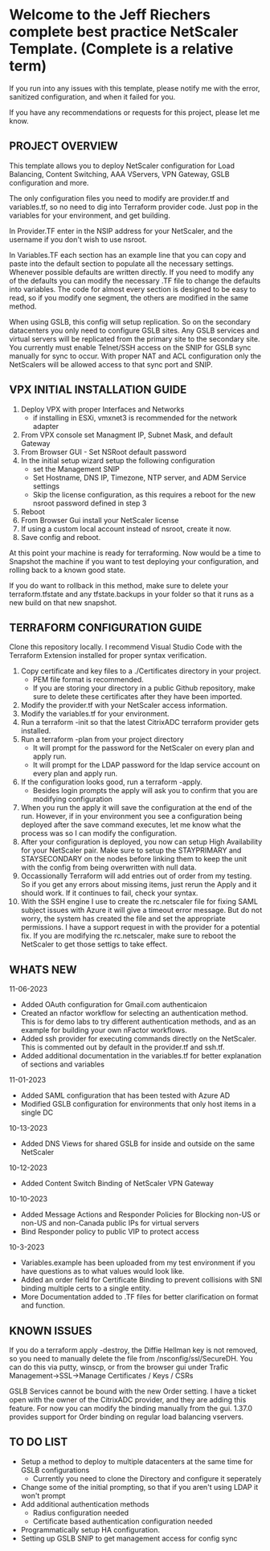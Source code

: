 # Welcome to the Jeff Riechers complete best practice NetScaler Template.  (Complete is a relative term)

If you run into any issues with this template, please notify me with the error, sanitized configuration, and when it failed for you.

If you have any recommendations or requests for this project, please let me know.

## PROJECT OVERVIEW
This template allows you to deploy NetScaler configuration for Load Balancing, Content Switching, AAA VServers, VPN Gateway, GSLB configuration and more.  

The only configuration files you need to modify are provider.tf and variables.tf, so no need to dig into Terraform provider code.  Just pop in the variables for your environment, and get building.

In Provider.TF enter in the NSIP address for your NetScaler, and the username if you don't wish to use nsroot.

In Variables.TF each section has an example line that you can copy and paste into the default section to populate all the necessary settings.  Whenever possible defaults are written directly.  If you need to modify any of the defaults you can modify the necessary .TF file to change the defaults into variables.  The code for almost every section is designed to be easy to read, so if you modify one segment, the others are modified in the same method.

When using GSLB, this config will setup replication.  So on the secondary datacenters you only need to configure GSLB sites.  Any GSLB services and virtual servers will be replicated from the primary site to the secondary site. You currently must enable Telnet/SSH access on the SNIP for GSLB sync manually for sync to occur.  With proper NAT and ACL configuration only the NetScalers will be allowed access to that sync port and SNIP.

## VPX INITIAL INSTALLATION GUIDE
1. Deploy VPX with proper Interfaces and Networks
    - if installing in ESXi, vmxnet3 is recommended for the network adapter
2. From VPX console set Managment IP, Subnet Mask, and default Gateway
3. From Browser GUI - Set NSRoot default password
4. In the initial setup wizard setup the following configuration
    - set the Management SNIP
    - Set Hostname, DNS IP, Timezone, NTP server, and ADM Service settings 
    - Skip the license configuration, as this requires a reboot for the new nsroot password defined in step 3
5. Reboot
6. From Browser Gui install your NetScaler license
7. If using a custom local account instead of nsroot, create it now.
8. Save config and reboot.

At this point your machine is ready for terraforming.  Now would be a time to Snapshot the machine if you want to test deploying your configuration, and rolling back to a known good state.  

If you do want to rollback in this method, make sure to delete your terraform.tfstate and any tfstate.backups in your folder so that it runs as a new build on that new snapshot.

## TERRAFORM CONFIGURATION GUIDE
Clone this repository locally.  I recommend Visual Studio Code with the Terraform Extension installed for proper syntax verification.
1. Copy certificate and key files to a ./Certificates directory in your project.
    - PEM file format is recommended.
    - If you are storing your directory in a public Github repository, make sure to delete these certificates after they have been imported.
2. Modify the provider.tf with your NetScaler access information.
3. Modify the variables.tf for your environment.
4. Run a terraform -init so that the latest CitrixADC terraform provider gets installed.
5. Run a terraform -plan from your project directory
    - It will prompt for the password for the NetScaler on every plan and apply run.
    - It will prompt for the LDAP password for the ldap service account on every plan and apply run.
6. If the configuration looks good, run a terraform -apply.
    - Besides login prompts the apply will ask you to confirm that you are modifying configuration
7. When you run the apply it will save the configuration at the end of the run.  However, if in your environment you see a configuration being deployed after the save command executes, let me know what the process was so I can modify the configuration.
8. After your configuration is deployed, you now can setup High Availability for your NetScaler pair.  Make sure to setup the STAYPRIMARY and STAYSECONDARY on the nodes before linking them to keep the unit with the config from being overwritten with null data.
9. Occassionally Terraform will add entries out of order from my testing.  So if you get any errors about missing items, just rerun the Apply and it should work.  If it continues to fail, check your syntax.
10. With the SSH engine I use to create the rc.netscaler file for fixing SAML subject issues with Azure it will give a timeout error message.  But do not worry, the system has created the file and set the appropriate permissions.  I have a support request in with the provider for a potential fix.  If you are modifying the rc.netscaler, make sure to reboot the NetScaler to get those settigs to take effect.

## WHATS NEW
11-06-2023
- Added OAuth configuration for Gmail.com authenticaion
- Created an nfactor workflow for selecting an authentication method.  This is for demo labs to try different authentication methods, and as an example for building your own nFactor workflows.
- Added ssh provider for executing commands directly on the NetScaler.  This is commented out by default in the provider.tf and ssh.tf.
- Added additional documentation in the variables.tf for better explanation of sections and variables

11-01-2023
- Added SAML configuration that has been tested with Azure AD
- Modified GSLB configuration for environments that only host items in a single DC

10-13-2023
- Added DNS Views for shared GSLB for inside and outside on the same NetScaler

10-12-2023
- Added Content Switch Binding of NetScaler VPN Gateway

10-10-2023
- Added Message Actions and Responder Policies for Blocking non-US or non-US and non-Canada public IPs for virtual servers
- Bind Responder policy to public VIP to protect access

10-3-2023
- Variables.example has been uploaded from my test environment if you have questions as to what values would look like.
- Added an order field for Certificate Binding to prevent collisions with SNI binding multiple certs to a single entity.
- More Documentation added to .TF files for better clarification on format and function.

## KNOWN ISSUES

If you do a terraform apply -destroy, the Diffie Hellman key is not removed, so you need to manually delete the file from /nsconfig/ssl/SecureDH.  You can do this via putty, winscp, or from the browser gui under Trafic Management->SSL->Manage Certificates / Keys / CSRs

GSLB Services cannot be bound with the new Order setting.  I have a ticket open with the owner of the CitrixADC provider, and they are adding this feature.  For now you can modify the binding manually from the gui.  1.37.0 provides support for Order binding on regular load balancing vservers.


## TO DO LIST

- Setup a method to deploy to multiple datacenters at the same time for GSLB configurations
    - Currently you need to clone the Directory and configure it seperately
- Change some of the initial prompting, so that if you aren't using LDAP it won't prompt
- Add additional authentication methods
    - Radius configuration needed
    - Certificate based authentication configuration needed
- Programmatically setup HA configuration.
- Setting up GSLB SNIP to get management access for config sync
